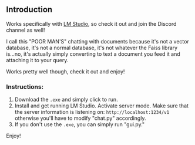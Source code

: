 ## Introduction

Works specifically with [LM Studio](https://github.com/lmstudio-ai), so check it out and join the Discord channel as well!

I call this "POOR MAN'S" chatting with documents because it's not a vector database, it's not a normal database, it's not whatever the Faiss library is...no, it's actually simply converting to text a document you feed it and attaching it to your query.

Works pretty well though, check it out and enjoy!

### Instructions:

1. Download the `.exe` and simply click to run.
2. Install and get running LM Studio. Activate server mode. Make sure that the server information is listening on: `http://localhost:1234/v1` otherwise you'll have to modify "chat.py" accordingly.
3. If you don't use the `.exe`, you can simply run "gui.py."

Enjoy!
